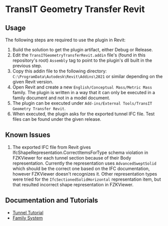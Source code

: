 # TransIT Geometry Transfer Revit

## Usage

The following steps are required to use the plugin in Revit:
 1. Build the solution to get the plugin artifact, either Debug or Release.
 2. Edit the `TransITGeometryTransferRevit.addin` file's (found in this repository's root) `Assembly` tag to point to
    the plugin's dll built in the previous step.
 3. Copy this addin file to the following directory: `C:\ProgramData\Autodesk\Revit\Addins\2021` or similar depending on
    the given Revit version.
 4. Open Revit and create a new `English/Conceptual Mass/Metric Mass` family. The plugin is written in a way that it can
    only be executed in a family document and not in a model document.
 5. The plugin can be executed under `Add-ins/External Tools/TransIT Geometry Transfer Revit`.
 6. When executed, the plugin asks for the exported tunnel IFC file. Test files can be found under the given release.

 ## Known Issues

 1. The exported IFC file from Revit gives IfcShapeRepresentation.CorrectItemsForType schema violation in FZKViewer for
 each tunnel section because of their Body representation. Currently the representation uses `AdvancedSweptSolid` which
 should be the correct one based on the IFC documentation, however FZKViewer doesn't recognizes it. Other representation
 types were tried for the `IfcSectionedSolidHorizontal` representation item, but that resulted incorrect shape
 representation in FZKViewer.

 ## Documentation and Tutorials

  * [Tunnel Tutorial](Docs/tunnel-tutorial.md)
  * [Family System](Docs/family-system.md)

